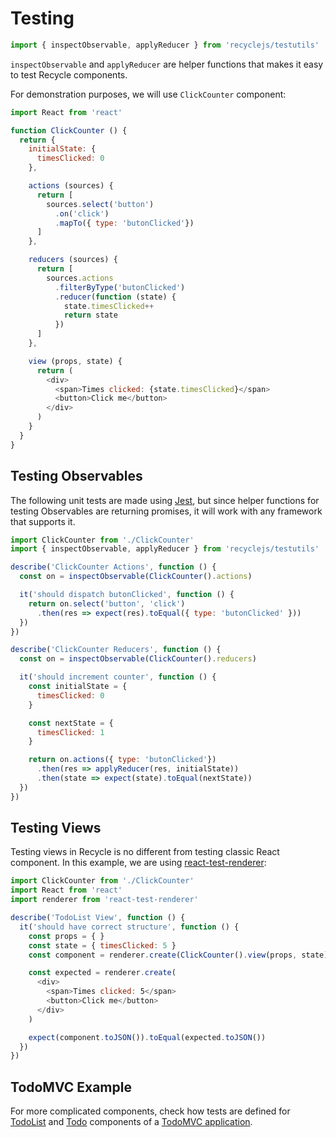 # Testing

```javascript
import { inspectObservable, applyReducer } from 'recyclejs/testutils'
```

`inspectObservable` and `applyReducer` are helper functions that makes it easy to test Recycle components.

For demonstration purposes, we will use `ClickCounter` component:

```javascript
import React from 'react'

function ClickCounter () {
  return {
    initialState: {
      timesClicked: 0
    },

    actions (sources) {
      return [
        sources.select('button')
          .on('click')
          .mapTo({ type: 'butonClicked'})
      ]
    },

    reducers (sources) {
      return [
        sources.actions
          .filterByType('butonClicked')
          .reducer(function (state) {
            state.timesClicked++
            return state
          })
      ]
    },

    view (props, state) {
      return (
        <div>
          <span>Times clicked: {state.timesClicked}</span>
          <button>Click me</button>
        </div>
      )
    }
  }
}
```
## Testing Observables
The following unit tests are made using [Jest](https://facebook.github.io/jest/), 
but since helper functions for testing Observables are returning promises, 
it will work with any framework that supports it.

```javascript
import ClickCounter from './ClickCounter'
import { inspectObservable, applyReducer } from 'recyclejs/testutils'

describe('ClickCounter Actions', function () {
  const on = inspectObservable(ClickCounter().actions)

  it('should dispatch butonClicked', function () {
    return on.select('button', 'click')
      .then(res => expect(res).toEqual({ type: 'butonClicked' }))
  })
})

describe('ClickCounter Reducers', function () {
  const on = inspectObservable(ClickCounter().reducers)

  it('should increment counter', function () {
    const initialState = {
      timesClicked: 0
    }

    const nextState = {
      timesClicked: 1
    }

    return on.actions({ type: 'butonClicked'})
      .then(res => applyReducer(res, initialState))
      .then(state => expect(state).toEqual(nextState))
  })
})
```

## Testing Views
Testing views in Recycle is no different from testing classic React component.
In this example, we are using [react-test-renderer](https://www.npmjs.com/package/react-test-renderer):

```javascript
import ClickCounter from './ClickCounter'
import React from 'react'
import renderer from 'react-test-renderer'

describe('TodoList View', function () {
  it('should have correct structure', function () {
    const props = { }
    const state = { timesClicked: 5 }
    const component = renderer.create(ClickCounter().view(props, state))

    const expected = renderer.create(
      <div>
        <span>Times clicked: 5</span>
        <button>Click me</button>
      </div>
    )

    expect(component.toJSON()).toEqual(expected.toJSON())
  })
})
```

## TodoMVC Example
For more complicated components, check how tests are defined for [TodoList](https://github.com/recyclejs/recycle/tree/master/examples/TodoMVC/components/TodoList)
and [Todo](https://github.com/recyclejs/recycle/tree/master/examples/TodoMVC/components/Todo) components of a [TodoMVC application](https://github.com/recyclejs/recycle/tree/master/examples/TodoMVC).